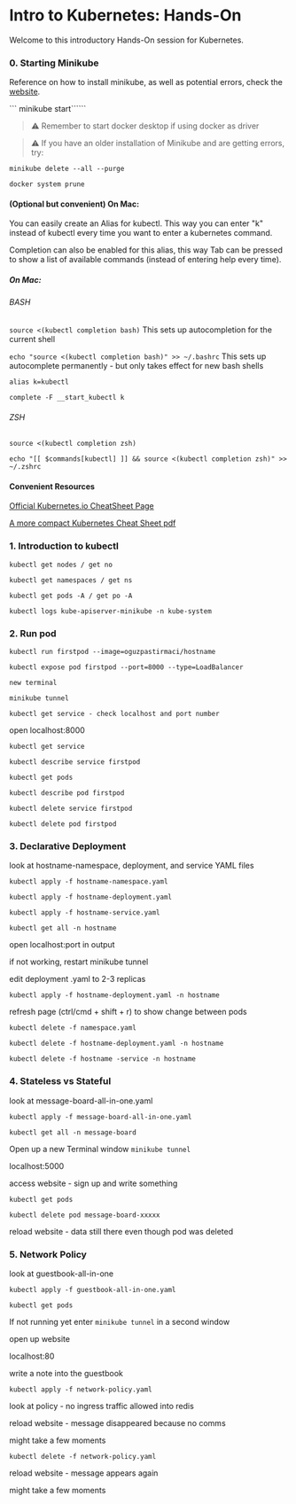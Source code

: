 # Intro to Kubernetes: Hands-On

Welcome to this introductory Hands-On session for Kubernetes. 

### 0. Starting Minikube

Reference on how to install minikube, as well as potential errors, check the [website](https://minikube.sigs.k8s.io/docs/start/).

``` minikube start``````

> :warning: Remember to start docker desktop if using docker as driver

> :warning: If you have an older installation of Minikube and are getting errors, try:

```minikube delete --all --purge```

```docker system prune```

#### (Optional but convenient) On Mac: 

You can easily create an Alias for kubectl. This way you can enter "k" instead of kubectl every time you want to enter a kubernetes command. 

Completion can also be enabled for this alias, this way Tab can be pressed to show a list of available commands (instead of entering help every time).

##### On Mac:

###### BASH

```source <(kubectl completion bash)``` This sets up autocompletion for the current shell

```echo "source <(kubectl completion bash)" >> ~/.bashrc``` This sets up autocomplete permanently - but only takes effect for new bash shells


```alias k=kubectl```

```complete -F __start_kubectl k```

###### ZSH

```source <(kubectl completion zsh)```

```echo "[[ $commands[kubectl] ]] && source <(kubectl completion zsh)" >> ~/.zshrc```

#### Convenient Resources

[Official Kubernetes.io CheatSheet Page](https://kubernetes.io/docs/reference/kubectl/cheatsheet/)

[A more compact Kubernetes Cheat Sheet pdf](https://linuxacademy.com/site-content/uploads/2019/04/Kubernetes-Cheat-Sheet_07182019.pdf)


### 1. Introduction to kubectl
```kubectl get nodes / get no```

```kubectl get namespaces / get ns```

```kubectl get pods -A / get po -A```

```kubectl logs kube-apiserver-minikube -n kube-system```


### 2. Run pod
```kubectl run firstpod --image=oguzpastirmaci/hostname```

```kubectl expose pod firstpod --port=8000 --type=LoadBalancer```


```new terminal```

```minikube tunnel```

```kubectl get service - check localhost and port number```

open localhost:8000


```kubectl get service```

```kubectl describe service firstpod```

```kubectl get pods```

```kubectl describe pod firstpod```


```kubectl delete service firstpod```

```kubectl delete pod firstpod```


### 3. Declarative Deployment

look at hostname-namespace, deployment, and service YAML files 

```kubectl apply -f hostname-namespace.yaml```

```kubectl apply -f hostname-deployment.yaml```

```kubectl apply -f hostname-service.yaml```


```kubectl get all -n hostname```


open localhost:port in output

if not working, restart minikube tunnel


edit deployment .yaml to 2-3 replicas


```kubectl apply -f hostname-deployment.yaml -n hostname```


refresh page (ctrl/cmd + shift + r) to show change between pods


```kubectl delete -f namespace.yaml```

```kubectl delete -f hostname-deployment.yaml -n hostname```

```kubectl delete -f hostname -service -n hostname```


### 4. Stateless vs Stateful 

look at message-board-all-in-one.yaml

```kubectl apply -f message-board-all-in-one.yaml```

```kubectl get all -n message-board```


Open up a new Terminal window ```minikube tunnel``` 

localhost:5000

access website - sign up and write something


```kubectl get pods```

```kubectl delete pod message-board-xxxxx```


reload website - data still there even though pod was deleted


### 5. Network Policy

look at guestbook-all-in-one

```kubectl apply -f guestbook-all-in-one.yaml```

```kubectl get pods```

If not running yet enter `minikube tunnel` in a second window

open up website

localhost:80

write a note into the guestbook


```kubectl apply -f network-policy.yaml```

look at policy - no ingress traffic allowed into redis


reload website - message disappeared because no comms

might take a few moments

```kubectl delete -f network-policy.yaml```


reload website - message appears again

might take a few moments







